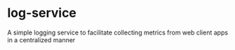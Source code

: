 # log-service
A simple logging service to facilitate collecting metrics from web client apps in a centralized manner
